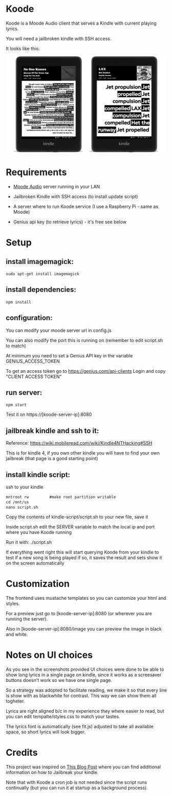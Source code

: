 # Koode

Koode is a Moode Audio client that serves a Kindle with current playing lyrics.

You will need a jailbroken kindle with SSH access.

It looks like this:

![Demo Image 1](./kindle-demo.png)

# Requirements

* [Moode Audio](https://github.com/moode-player/moode) server running in your LAN

* Jailbroken Kindle with SSH access (to install update script)

* A server where to run Koode service (I use a Raspberry Pi - same as Moode)

* Genius api key (to retrieve lyrics) - it's free see below

# Setup

## install imagemagick:

    sudo apt-get install imagemagick

## install dependencies:

    npm install

## configuration:

You can modify your moode server url in config.js

You can also modify the port this is running on (remember to edit script.sh to match)

At minimum you need to set a Genius API key in the variable GENIUS_ACCESS_TOKEN

To get an access token go to https://genius.com/api-clients
Login and copy "CLIENT ACCESS TOKEN"

## run server:

    npm start

Test it on https://[koode-server-ip]:8080

## jailbreak kindle and ssh to it:

Reference: https://wiki.mobileread.com/wiki/Kindle4NTHacking#SSH

This is for kindle 4, if you own other kindle you will have to find
your own jailbreak (that page is a good starting point)

## install kindle script:

ssh to your kindle

    mntroot rw         #make root partition writable
    cd /mnt/us
    nano script.sh

Copy the contents of kindle-script/script.sh to your new file, save it

Inside script.sh edit the SERVER variable to match the local ip and port where
you have Koode running

Run it with:
    ./script.sh


If everything went right this will start querying Koode from your kindle to test if a new song is being played if so, it saves the result and sets show it on the screen automatically

# Customization

The frontend uses mustache templates so you can customize your html and styles.

For a preview just go to [koode-server-ip]:8080 (or wherever you are running the server).

Also in [koode-server-ip]:8080/image you can preview the image in black and white.


# Notes on UI choices
    
As you see in the screenshots provided UI choices were done to be able
to show long lyrics in a single page on kindle, since it works as a screesaver
buttons doesn't work so we have one single page.

So a strategy was adopted to facilitate reading, we make it so that every line is
show with as blackwhite for contrast. This way we can show them all togheter.

Lyrics are right aligned b/c in my experience they where easier to read,
but you can edit tempalte/styles.css to match your tastes.

The lyrics font is automatically (see fit.js) adjusted to take all available
space, so short lyrics will look bigger.

# Credits

This project was inspired on [This Blog Post](https://matthealy.com/kindle) where you can find additional information on how to Jailbreak your kindle.

Note that with Koode a cron job is not needed since the script runs continually (but you can run it at startup as a background process).